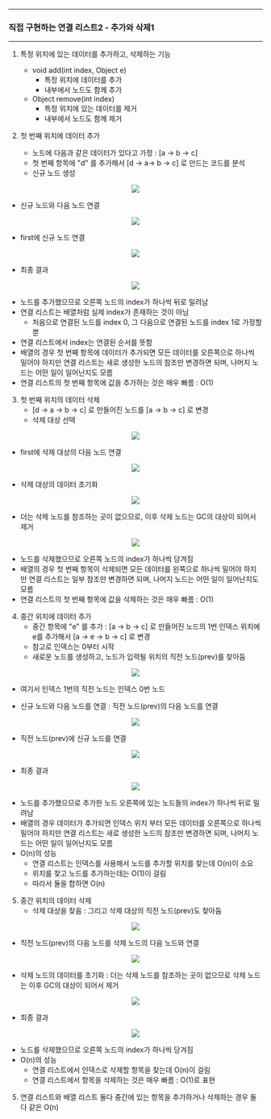 -----
### 직접 구현하는 연결 리스트2 - 추가와 삭제1
-----
1. 특정 위치에 있는 데이터를 추가하고, 삭제하는 기능
   - void add(int index, Object e)
     + 특정 위치에 데이터를 추가
     + 내부에서 노드도 함께 추가
   - Object remove(int index)
     + 특정 위치에 있는 데이터를 제거
     + 내부에서 노드도 함께 제거

2. 첫 번째 위치에 데이터 추가
   - 노드에 다음과 같은 데이터가 있다고 가정 : [a -> b -> c]
   - 첫 번째 항목에 "d" 를 추가해서 [d -> a-> b -> c] 로 만드는 코드를 분석
   - 신규 노드 생성
<div align="center">
<img src="https://github.com/user-attachments/assets/9f47380a-3728-44b7-bb11-ca6af2e9d7b1">
</div>

   - 신규 노드와 다음 노드 연결
<div align="center">
<img src="https://github.com/user-attachments/assets/d6a0d4d1-2e5e-46ac-ae58-3aa28f9bc397">
</div>

   - first에 신규 노드 연결
<div align="center">
<img src="https://github.com/user-attachments/assets/16a7d7ba-9c3f-4101-879d-d225161b3130">
</div>

   - 최종 결과
<div align="center">
<img src="https://github.com/user-attachments/assets/c9a1e93b-d510-4edb-b13f-42ad861ffeba">
</div>

   - 노드를 추가했으므로 오른쪽 노드의 index가 하나씩 뒤로 밀려남
   - 연결 리스트는 배열처럼 실제 index가 존재하는 것이 아님
     + 처음으로 연결된 노드를 index 0, 그 다음으로 연결된 노드를 index 1로 가정할 뿐
   - 연결 리스트에서 index는 연결된 순서를 뜻함
   - 배열의 경우 첫 번째 항목에 데이터가 추가되면 모든 데이터를 오른쪽으로 하나씩 밀어야 하지만 연결 리스트는 새로 생성한 노드의 참조만 변경하면 되며, 나머지 노드는 어떤 일이 일어난지도 모름
   - 연결 리스트의 첫 번째 항목에 값을 추가하는 것은 매우 빠름 : O(1)

3. 첫 번째 위치의 데이터 삭제
   - [d -> a -> b -> c] 로 만들어진 노드를 [a -> b -> c] 로 변경
   - 삭제 대상 선택
<div align="center">
<img src="https://github.com/user-attachments/assets/b7a76692-92ba-40b9-bc34-c26b3f19f889">
</div>

   - first에 삭제 대상의 다음 노드 연결
<div align="center">
<img src="https://github.com/user-attachments/assets/dc106e42-b5d8-4c9f-9bad-2340c5cc3945">
</div>

   - 삭제 대상의 데이터 초기화
<div align="center">
<img src="https://github.com/user-attachments/assets/f4c69359-38b7-481c-9915-a40d50039e6d">
</div>

   - 더는 삭제 노드를 참조하는 곳이 없으므로, 이후 삭제 노드는 GC의 대상이 되어서 제거
<div align="center">
<img src="https://github.com/user-attachments/assets/3f571952-6be2-4306-837a-63c92eb3b938">
</div>

   - 노드를 삭제했으므로 오른쪽 노드의 index가 하나씩 당겨짐
   - 배열의 경우 첫 번째 항목이 삭제되면 모든 데이터를 왼쪽으로 하나씩 밀어야 하지만 연결 리스트는 일부 참조만 변경하면 되며, 나머지 노드는 어떤 일이 일어난지도 모름
   - 연결 리스트의 첫 번째 항목에 값을 삭제하는 것은 매우 빠름 : O(1)

4. 중간 위치에 데이터 추가
   - 중간 항목에 "e" 를 추가 : [a -> b -> c] 로 만들어진 노드의 1번 인덱스 위치에 e를 추가해서 [a -> e -> b -> c] 로 변경
   - 참고로 인덱스는 0부터 시작
   - 새로운 노드를 생성하고, 노드가 입력될 위치의 직전 노드(prev)를 찾아둠
<div align="center">
<img src="https://github.com/user-attachments/assets/d5cb69a4-ed02-48e5-91e1-1207afca2dac">
</div>

   - 여기서 인덱스 1번의 직전 노드는 인덱스 0번 노드
     
   - 신규 노드와 다음 노드를 연결 : 직전 노드(prev)의 다음 노드를 연결
<div align="center">
<img src="https://github.com/user-attachments/assets/e4a17e78-6acd-4638-8f64-04132394ffb9">
</div>

   - 직전 노드(prev)에 신규 노드를 연결
<div align="center">
<img src="https://github.com/user-attachments/assets/26b894ea-ecd4-4966-9015-267494ecea3d">
</div>

   - 최종 결과
<div align="center">
<img src="https://github.com/user-attachments/assets/bae7be60-6bfa-4edc-bf71-fa235caec9be">
</div>

   - 노드를 추가했으므로 추가한 노드 오른쪽에 있는 노드들의 index가 하나씩 뒤로 밀려남
   - 배열의 경우 데이터가 추가되면 인덱스 위치 부터 모든 데이터를 오른쪽으로 하나씩 밀어야 하지만 연결 리스트는 새로 생성한 노드의 참조만 변경하면 되며, 나머지 노드는 어떤 일이 일어난지도 모름
   - O(n)의 성능
     + 연결 리스트는 인덱스를 사용해서 노드를 추가할 위치를 찾는데 O(n)이 소요
     + 위치를 찾고 노드를 추가하는데는 O(1)이 걸림
     + 따라서 둘을 합하면 O(n)

5. 중간 위치의 데이터 삭제
   - 삭제 대상을 찾음 : 그리고 삭제 대상의 직전 노드(prev)도 찾아둠
<div align="center">
<img src="https://github.com/user-attachments/assets/80501384-9868-4e06-a958-3aa1a6dc1c2e">
</div>

   - 직전 노드(prev)의 다음 노드를 삭제 노드의 다음 노드와 연결
<div align="center">
<img src="https://github.com/user-attachments/assets/218727bf-4cd9-4713-80ef-70efbed17bb8">
</div>

   - 삭제 노드의 데이터를 초기화 : 더는 삭제 노드를 참조하는 곳이 없으므로 삭제 노드는 이후 GC의 대상이 되어서 제거
<div align="center">
<img src="https://github.com/user-attachments/assets/51e8787e-a0b0-4314-a249-89777a446435">
</div>

  - 최종 결과
<div align="center">
<img src="https://github.com/user-attachments/assets/1c3cae13-93b1-4e72-aa09-8a12376a7487">
</div>

   - 노드를 삭제했으므로 오른쪽 노드의 index가 하나씩 당겨짐
   - O(n)의 성능
     + 연결 리스트에서 인덱스로 삭제할 항목을 찾는데 O(n)이 걸림
     + 연결 리스트에서 항목을 삭제하는 것은 매우 빠름 : O(1)로 표현

5. 연결 리스트와 배열 리스트 둘다 중간에 있는 항목을 추가하거나 삭제하는 경우 둘다 같은 O(n)


